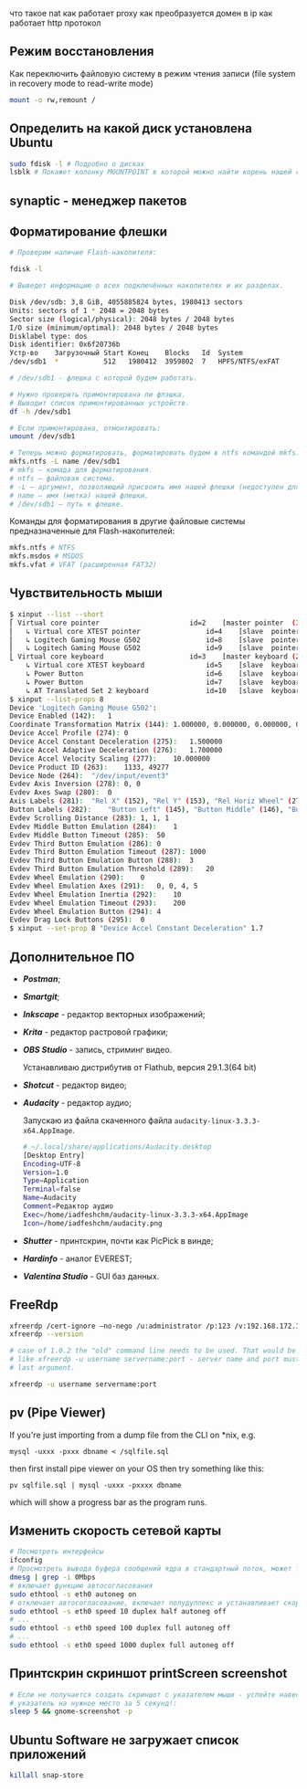 что такое nat
как работает proxy
как преобразуется домен в ip
как работает http протокол


## Режим восстановления

Как переключить файловую систему в режим чтения записи (file system in recovery
mode to read-write mode)

```sh
mount -o rw,remount /
```


## Определить на какой диск установлена Ubuntu

```sh
sudo fdisk -l # Подробно о дисках
lsblk # Покажет колонку MOUNTPOINT в которой можно найти корень нашей системы: /
```


## synaptic - менеджер пакетов

## Форматирование флешки

```sh
# Проверим наличие Flash-накопителя:

fdisk -l

# Выведет информацию о всех подключённых накопителях и их разделах.

Disk /dev/sdb: 3,8 GiB, 4055885824 bytes, 1980413 sectors
Units: sectors of 1 * 2048 = 2048 bytes
Sector size (logical/physical): 2048 bytes / 2048 bytes
I/O size (minimum/optimal): 2048 bytes / 2048 bytes
Disklabel type: dos
Disk identifier: 0x6f20736b
Устр-во    Загрузочный Start Конец    Blocks   Id  System
/dev/sdb1  *           512   1980412  3959802  7   HPFS/NTFS/exFAT

# /dev/sdb1 - флешка с которой будем работать.

# Нужно проверить примонтирована ли флэшка.
# Выводит список примонтированных устройств.
df -h /dev/sdb1

# Если примонтирована, отмонтировать:
umount /dev/sdb1

# Теперь можно форматировать, форматировать будем в ntfs командой mkfs:
mkfs.ntfs -L name /dev/sdb1
# mkfs — комада для форматирования.
# ntfs — файловая система.
# -L — аргумент, позволяющий присвоить имя нашей флешки (недоступен для fat32).
# name — имя (метка) нашей флешки.
# /dev/sdb1 — путь к флешке.
```

Команды для форматирования в другие файловые системы предназначенные для
Flash-накопителей:

```sh
mkfs.ntfs # NTFS
mkfs.msdos # MSDOS
mkfs.vfat # VFAT (расширенная FAT32)
```


## Чувствительность мыши

```sh
$ xinput --list --short
⎡ Virtual core pointer                      id=2    [master pointer  (3)]
⎜   ↳ Virtual core XTEST pointer                id=4    [slave  pointer  (2)]
⎜   ↳ Logitech Gaming Mouse G502                id=8    [slave  pointer  (2)]
⎜   ↳ Logitech Gaming Mouse G502                id=9    [slave  pointer  (2)]
⎣ Virtual core keyboard                     id=3    [master keyboard (2)]
    ↳ Virtual core XTEST keyboard               id=5    [slave  keyboard (3)]
    ↳ Power Button                              id=6    [slave  keyboard (3)]
    ↳ Power Button                              id=7    [slave  keyboard (3)]
    ↳ AT Translated Set 2 keyboard              id=10   [slave  keyboard (3)]
$ xinput --list-props 8
Device 'Logitech Gaming Mouse G502':
Device Enabled (142):   1
Coordinate Transformation Matrix (144): 1.000000, 0.000000, 0.000000, 0.000000, 1.000000, 0.000000, 0.000000, 0.000000, 1.000000
Device Accel Profile (274): 0
Device Accel Constant Deceleration (275):   1.500000
Device Accel Adaptive Deceleration (276):   1.700000
Device Accel Velocity Scaling (277):    10.000000
Device Product ID (263):    1133, 49277
Device Node (264):  "/dev/input/event3"
Evdev Axis Inversion (278): 0, 0
Evdev Axes Swap (280):  0
Axis Labels (281):  "Rel X" (152), "Rel Y" (153), "Rel Horiz Wheel" (272), "Rel Vert Wheel" (273)
Button Labels (282):    "Button Left" (145), "Button Middle" (146), "Button Right" (147), "Button Wheel Up" (148), "Button Wheel Down" (149), "Button Horiz Wheel Left" (150), "Button Horiz Wheel Right" (151), "Button Side" (267), "Button Extra" (268), "Button Forward" (269), "Button Back" (270), "Button Task" (271), "Button Unknown" (266), "Button Unknown" (266), "Button Unknown" (266), "Button Unknown" (266), "Button Unknown" (266), "Button Unknown" (266), "Button Unknown" (266), "Button Unknown" (266), "Button Unknown" (266), "Button Unknown" (266), "Button Unknown" (266), "Button Unknown" (266)
Evdev Scrolling Distance (283): 1, 1, 1
Evdev Middle Button Emulation (284):    1
Evdev Middle Button Timeout (285):  50
Evdev Third Button Emulation (286): 0
Evdev Third Button Emulation Timeout (287): 1000
Evdev Third Button Emulation Button (288):  3
Evdev Third Button Emulation Threshold (289):   20
Evdev Wheel Emulation (290):    0
Evdev Wheel Emulation Axes (291):   0, 0, 4, 5
Evdev Wheel Emulation Inertia (292):    10
Evdev Wheel Emulation Timeout (293):    200
Evdev Wheel Emulation Button (294): 4
Evdev Drag Lock Buttons (295):  0
$ xinput --set-prop 8 "Device Accel Constant Deceleration" 1.7
```

## Дополнительное ПО

*   ***Postman***;
*   ***Smartgit***;
*   ***Inkscape*** - редактор векторных изображений;
*   ***Krita*** - редактор растровой графики;
*   ***OBS Studio*** - запись, стриминг видео.

    Устанавливаю дистрибутив от Flathub, версия 29.1.3(64 bit)
*   ***Shotcut*** - редактор видео;
*   ***Audacity*** - редактор аудио;

    Запускаю из файла скаченного файла `audacity-linux-3.3.3-x64.AppImage`.

    ```sh
    # ~/.local/share/applications/Audacity.desktop
    [Desktop Entry]
    Encoding=UTF-8
    Version=1.0
    Type=Application
    Terminal=false
    Name=Audacity
    Comment=Редактор аудио
    Exec=/home/iadfeshchm/audacity-linux-3.3.3-x64.AppImage
    Icon=/home/iadfeshchm/audacity.png
    ```
*   ***Shutter*** - принтскрин, почти как PicPick в винде;
*   ***Hardinfo*** - аналог EVEREST;
*   ***Valentina Studio*** - GUI баз данных.


## FreeRdp

```sh
xfreerdp /cert-ignore –no-nego /u:administrator /p:123 /v:192.168.172.129 /port:2179 /vmconnect:8021D293-FA6F-4CB5-AFD2-2499936D0949
xfreerdp --version

# case of 1.0.2 the "old" command line needs to be used. That would be something
# like xfreerdp -u username servername:port - server name and port must be the
# last argument.

xfreerdp -u username servername:port
```


## pv (Pipe Viewer)

If you're just importing from a dump file from the CLI on \*nix, e.g.

```
mysql -uxxx -pxxx dbname < /sqlfile.sql
```

then first install pipe viewer on your OS then try something like this:

```
pv sqlfile.sql | mysql -uxxx -pxxxx dbname
```

which will show a progress bar as the program runs.


## Изменить скорость сетевой карты

```sh
# Посмотреть интерфейсы
ifconfig
# Просмотреть вывода буфера сообщений ядра в стандартный поток, может там какие неполадки с сетевухой...
dmesg | grep -i 0Mbps
# включает функцию автосогласования
sudo ethtool -s eth0 autoneg on
# отключает автосогласование, включает полудуплекс и устанавливает скорость до 10 Мбит/с
sudo ethtool -s eth0 speed 10 duplex half autoneg off
# ...
sudo ethtool -s eth0 speed 100 duplex full autoneg off
# ...
sudo ethtool -s eth0 speed 1000 duplex full autoneg off
```


## Принтскрин скриншот printScreen screenshot

```sh
# Если не получается создать скриншот с указателем мыши - успейте навести
# указатель на нужное место за 5 секунд!:
sleep 5 && gnome-screenshot -p
```


## Ubuntu Software не загружает список приложений

```sh
killall snap-store
```

